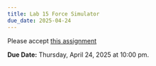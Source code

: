 ```yaml
---
title: Lab 15 Force Simulator
due_date: 2025-04-24
---
```


Please accept [this assignment](https://classroom.github.com/a/I44VUyEv)

**Due Date:** Thursday, April 24, 2025 at 10:00 pm.
